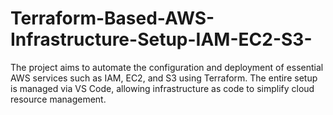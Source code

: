 # Terraform-Based-AWS-Infrastructure-Setup-IAM-EC2-S3-
The project aims to automate the configuration and deployment of essential AWS services such as IAM, EC2, and S3 using Terraform. The entire setup is managed via VS Code, allowing infrastructure as code to simplify cloud resource management.
